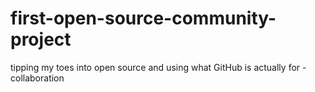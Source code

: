 # first-open-source-community-project
tipping my toes into open source and using what GitHub is actually for -collaboration
